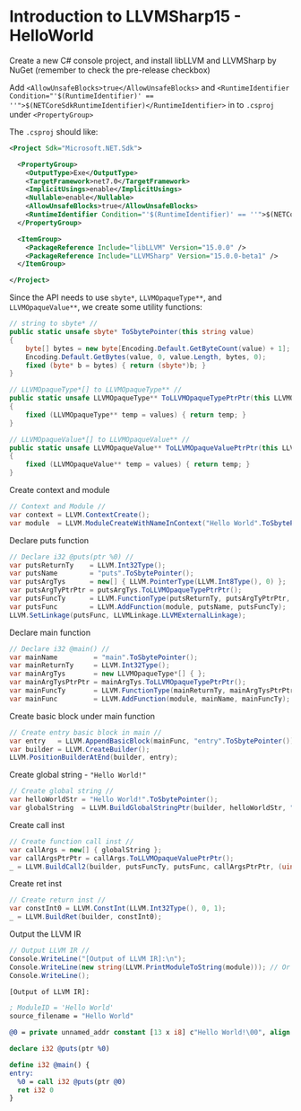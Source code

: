 # Introduction to LLVMSharp15 - HelloWorld

Create a new C# console project, and install libLLVM and LLVMSharp by NuGet (remember to check the pre-release checkbox)

Add `<AllowUnsafeBlocks>true</AllowUnsafeBlocks>` and `<RuntimeIdentifier Condition="'$(RuntimeIdentifier)' == ''">$(NETCoreSdkRuntimeIdentifier)</RuntimeIdentifier>` in to `.csproj` under `<PropertyGroup>`

The `.csproj` should like:

```xml
<Project Sdk="Microsoft.NET.Sdk">

  <PropertyGroup>
    <OutputType>Exe</OutputType>
    <TargetFramework>net7.0</TargetFramework>
    <ImplicitUsings>enable</ImplicitUsings>
    <Nullable>enable</Nullable>
	<AllowUnsafeBlocks>true</AllowUnsafeBlocks>
	<RuntimeIdentifier Condition="'$(RuntimeIdentifier)' == ''">$(NETCoreSdkRuntimeIdentifier)</RuntimeIdentifier>
  </PropertyGroup>

  <ItemGroup>
	<PackageReference Include="libLLVM" Version="15.0.0" />
	<PackageReference Include="LLVMSharp" Version="15.0.0-beta1" />
  </ItemGroup>

</Project>
```

Since the API needs to use `sbyte*`, `LLVMOpaqueType**`, and `LLVMOpaqueValue**`, we create some utility functions:

```cs
// string to sbyte* //
public static unsafe sbyte* ToSbytePointer(this string value)
{
    byte[] bytes = new byte[Encoding.Default.GetByteCount(value) + 1];
    Encoding.Default.GetBytes(value, 0, value.Length, bytes, 0);
    fixed (byte* b = bytes) { return (sbyte*)b; }
}

// LLVMOpaqueType*[] to LLVMOpaqueType** //
public static unsafe LLVMOpaqueType** ToLLVMOpaqueTypePtrPtr(this LLVMOpaqueType*[] values)
{
    fixed (LLVMOpaqueType** temp = values) { return temp; }
}

// LLVMOpaqueValue*[] to LLVMOpaqueValue** //
public static unsafe LLVMOpaqueValue** ToLLVMOpaqueValuePtrPtr(this LLVMOpaqueValue*[] values)
{
    fixed (LLVMOpaqueValue** temp = values) { return temp; }
}
```

Create context and module

```cs
// Context and Module //
var context = LLVM.ContextCreate();
var module  = LLVM.ModuleCreateWithNameInContext("Hello World".ToSbytePointer(), context);
```

Declare puts function

```cs
// Declare i32 @puts(ptr %0) //
var putsReturnTy    = LLVM.Int32Type();
var putsName        = "puts".ToSbytePointer();
var putsArgTys      = new[] { LLVM.PointerType(LLVM.Int8Type(), 0) };
var putsArgTyPtrPtr = putsArgTys.ToLLVMOpaqueTypePtrPtr();
var putsFuncTy      = LLVM.FunctionType(putsReturnTy, putsArgTyPtrPtr, (uint)putsArgTys.Length, 0);
var putsFunc        = LLVM.AddFunction(module, putsName, putsFuncTy);
LLVM.SetLinkage(putsFunc, LLVMLinkage.LLVMExternalLinkage);
```

Declare main function

```cs
// Declare i32 @main() //
var mainName         = "main".ToSbytePointer();
var mainReturnTy     = LLVM.Int32Type();
var mainArgTys       = new LLVMOpaqueType*[] { };
var mainArgTysPtrPtr = mainArgTys.ToLLVMOpaqueTypePtrPtr();
var mainFuncTy       = LLVM.FunctionType(mainReturnTy, mainArgTysPtrPtr, (uint)mainArgTys.Length, 0);
var mainFunc         = LLVM.AddFunction(module, mainName, mainFuncTy);
```

Create basic block under main function

```cs
// Create entry basic block in main //
var entry   = LLVM.AppendBasicBlock(mainFunc, "entry".ToSbytePointer());
var builder = LLVM.CreateBuilder();
LLVM.PositionBuilderAtEnd(builder, entry);
```

Create global string - `"Hello World!"`

```cs
// Create global string //
var helloWorldStr = "Hello World!".ToSbytePointer();
var globalString  = LLVM.BuildGlobalStringPtr(builder, helloWorldStr, "".ToSbytePointer());
```

Create call inst

```cs
// Create function call inst //
var callArgs = new[] { globalString };
var callArgsPtrPtr = callArgs.ToLLVMOpaqueValuePtrPtr();
_ = LLVM.BuildCall2(builder, putsFuncTy, putsFunc, callArgsPtrPtr, (uint)callArgs.Length, "".ToSbytePointer());
```

Create ret inst 

```cs
// Create return inst //
var constInt0 = LLVM.ConstInt(LLVM.Int32Type(), 0, 1);
_ = LLVM.BuildRet(builder, constInt0);
```

Output the LLVM IR

```cs
// Output LLVM IR //
Console.WriteLine("[Output of LLVM IR]:\n");
Console.WriteLine(new string(LLVM.PrintModuleToString(module))); // Or LLVM.DumpModule(module);
Console.WriteLine();
```

```llvm
[Output of LLVM IR]:

; ModuleID = 'Hello World'
source_filename = "Hello World"

@0 = private unnamed_addr constant [13 x i8] c"Hello World!\00", align 1

declare i32 @puts(ptr %0)

define i32 @main() {
entry:
  %0 = call i32 @puts(ptr @0)
  ret i32 0
}
```
